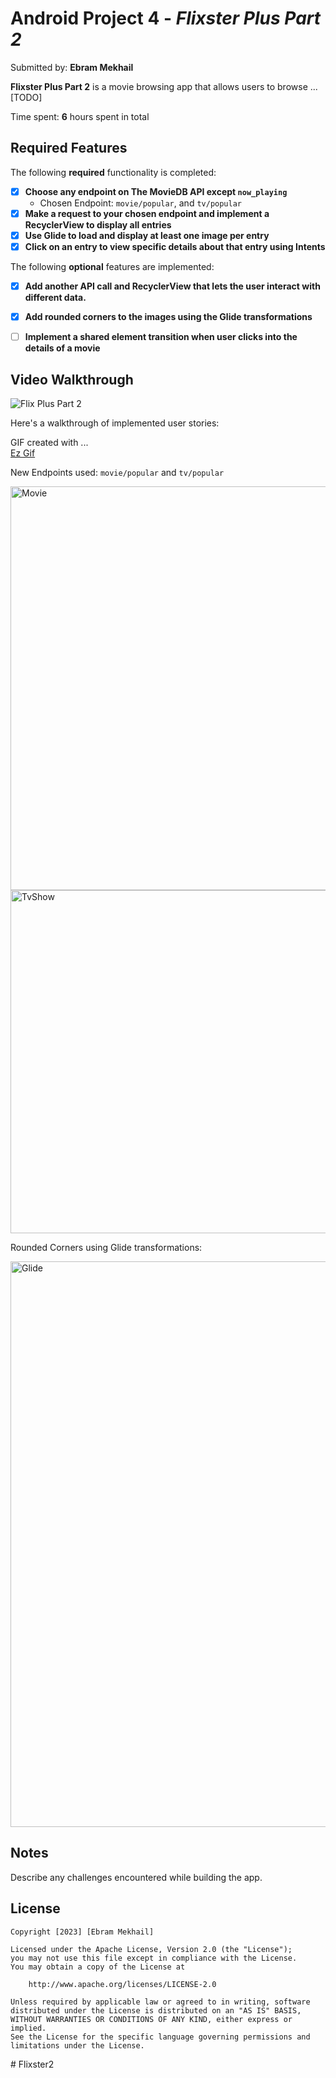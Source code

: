 # Android Project 4 - *Flixster Plus Part 2*

Submitted by: **Ebram Mekhail**

**Flixster Plus Part 2** is a movie browsing app that allows users to browse ... [TODO] 

Time spent: **6** hours spent in total

## Required Features

The following **required** functionality is completed:

- [x] **Choose any endpoint on The MovieDB API except `now_playing`**
  - Chosen Endpoint: `movie/popular`, and `tv/popular`
- [x] **Make a request to your chosen endpoint and implement a RecyclerView to display all entries**
- [x] **Use Glide to load and display at least one image per entry**
- [x] **Click on an entry to view specific details about that entry using Intents**

The following **optional** features are implemented:

- [x] **Add another API call and RecyclerView that lets the user interact with different data.** 
- [x] **Add rounded corners to the images using the Glide transformations**
- [ ] **Implement a shared element transition when user clicks into the details of a movie**


## Video Walkthrough
![Flix Plus Part 2](https://github.com/EbramMekhail/FlixsterPlusPart2/assets/84204243/21b3676e-8cd6-4ad8-be93-bf7b501b95ef)

Here's a walkthrough of implemented user stories:

<!-- Replace this with whatever GIF tool you used! -->
GIF created with ...  
[Ez Gif](https://ezgif.com/video-to-gif)

New Endpoints used: `movie/popular` and `tv/popular`

<img width="646" alt="Movie" src="https://github.com/EbramMekhail/FlixsterPlusPart2/assets/84204243/52efdde7-19f4-4600-94e4-d2961ab6c5a7">

<img width="549" alt="TvShow" src="https://github.com/EbramMekhail/FlixsterPlusPart2/assets/84204243/478e13e0-562c-4183-a475-89faff4be63f">

Rounded Corners using Glide transformations:

<img width="905" alt="Glide" src="https://github.com/EbramMekhail/FlixsterPlusPart2/assets/84204243/36ae2994-08d1-45a8-b2ef-9329d2c65dfd">


## Notes

Describe any challenges encountered while building the app.

## License

    Copyright [2023] [Ebram Mekhail]

    Licensed under the Apache License, Version 2.0 (the "License");
    you may not use this file except in compliance with the License.
    You may obtain a copy of the License at

        http://www.apache.org/licenses/LICENSE-2.0

    Unless required by applicable law or agreed to in writing, software
    distributed under the License is distributed on an "AS IS" BASIS,
    WITHOUT WARRANTIES OR CONDITIONS OF ANY KIND, either express or implied.
    See the License for the specific language governing permissions and
    limitations under the License.
#   F l i x s t e r 2  
 